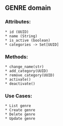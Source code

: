 ## GENRE domain
### Attributes:
    * id (UUID)
    * name (String)
    * is_active (boolean)
    * categories -> Set[UUID]

### Methods:
    * change_name(str)
    * add_category(UUID)
    * remove_category(UUID)
    * activate()
    * deactivate()

### Use Cases:
    * List genre
    * Create genre
    * Delete genre
    * Update genre